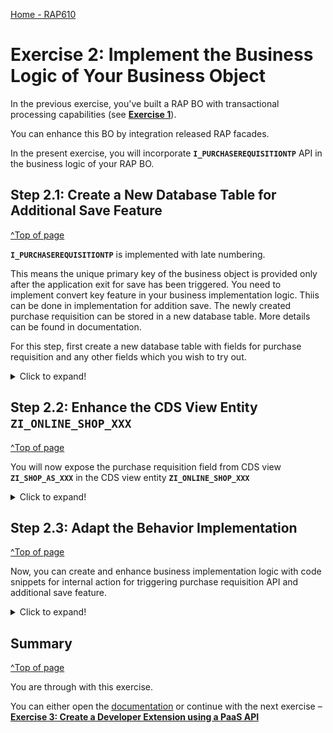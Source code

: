 [Home - RAP610](../../#exercises)

# Exercise 2: Implement the Business Logic of Your Business Object

In the previous exercise, you've built a RAP BO with transactional processing capabilities (see **[Exercise 1](../ex1/README.md)**).

You can enhance this BO by integration released RAP facades. 

In the present exercise, you will incorporate **`I_PURCHASEREQUISITIONTP`** API in the business logic of your RAP BO.


## Step 2.1: Create a New Database Table for Additional Save Feature
[^Top of page](#)

**`I_PURCHASEREQUISITIONTP`** is implemented with late numbering.   

This means the unique primary key of the business object is provided only after the application exit for save has been triggered. 
You need to implement convert key feature in your business implementation logic. Thiis can be done in implementation for addition save.
The newly created purchase requisition can be stored in a new database table. More details can be found in documentation.

For this step, first create a new database table with fields for purchase requisition and any other fields which you wish to try out.

<details>
  <summary>Click to expand!</summary>
	
1.	Right-click your package **`Z_PURCHASE_REQ_XXX`** and select **New > Other ABAP Repository Object** from the context menu.
 
    ![](images/ui7.png)
 
2.	Search for **_Database Table_**, select the entry, and click **Next >**.
    
    ![](images/ui8.png)
 
3. Maintain the information provided below and click **Next >**.

    -	Name: **`ZSHOP_AS_XXX`**
    -	Description: _**`Database table for additional save`**_

    ![](images/ui9.png)
 
4.	Select your transport request and click **Finish**.
    
    ![](images/ui10.png)
 
5.	Replace your default source code with following code snippet:

    ```ABAP
    @EndUserText.label : 'Database table for additional save'
    @AbapCatalog.enhancement.category : #NOT_EXTENSIBLE
    @AbapCatalog.tableCategory : #TRANSPARENT
    @AbapCatalog.deliveryClass : #A
    @AbapCatalog.dataMaintenance : #RESTRICTED
    define table zshop_as_xxx {
      key client     : abap.clnt not null;
      key order_uuid : sysuuid_x16 not null;
      purchasereqn   : abap.string(256);
      purinforecord  : abap.string(256);
      purorder       : abap.string(256);
    }
     ```

6. Save and activate the object.

</details>

## Step 2.2: Enhance the CDS View Entity `ZI_ONLINE_SHOP_XXX`
[^Top of page](#)

You will now expose the purchase requisition field from CDS view **`ZI_SHOP_AS_XXX`** in the CDS view entity **`ZI_ONLINE_SHOP_XXX`**

<details>
  <summary>Click to expand!</summary>
	
1. Create a CDS view entity for the database table **`ZSHOP_AS_XXX`**. 
   
   For that, right-click on the database table **`ZSHOP_AS_XXX`** and select **New Data Definition** from the context menu.

2. Maintain the information provided below and click **Next **. 
    - Name: **`ZI_SHOP_AS_XXX`** 
    - Description: _**`Data model for online shop`**_ .
    - click **Next** and select **Define view entity**.
	
     ![](images/adlnsaveview.PNG)
3. Select your transport request and click **Finish**.
    
    ![](images/as.jpg)

4. Add the assosiation **`_purchase_req`** to CDS view entity **`ZI_SHOP_AS_XXX`** in the BO view **`ZI_ONLINE_SHOP_XXX`**.

    ```ABAP
     association [1..1] to ZI_SHOP_AS_XXX            as _purchase_req      on  $projection.Order_Uuid = _purchase_req.OrderUuid
     ```

5. Add the assosiation **`_purchasereq`** in the field list.

    ![](images/addnsave.JPG)
     
    Your CDS view entity **`ZI_ONLINE_SHOP_XXX`** should look like the following
     
    ```ABAP
    @EndUserText.label: 'Data model for online shop'
    @AccessControl.authorizationCheck: #NOT_REQUIRED
    define root view entity ZI_ONLINE_SHOP_XXX as select from zonlineshop_xxx
    association [1..1] to ZI_SHOP_AS_XXX           as _purchase_req      on  $projection.Order_Uuid = _purchase_req.OrderUuid
     {
      key order_uuid as Order_Uuid,
      order_id as Order_Id,
      ordereditem as Ordereditem,
      deliverydate as Deliverydate,
      creationdate as Creationdate  ,
      _purchase_req
    }
    ```

6. Open the Projection view **`ZC_ONLINE_SHOP_XXX`**

7. Add the following code after field **`Creation_Date`** and between the curly brackets (**`}`**).

    ```ABAP
    ,   @UI: { lineItem:       [ { position: 60,label: 'Purchase Req', importance: #HIGH }  ],
                 identification: [ { position: 60, label: 'Purchase Req' } ] }   
          _purchase_req.Purchasereqn as PurchaseRequistionNumber
    ```

    Your global class should look like shown below:
    
    ![](images/projection.PNG)

    Code snippet **`ZC_ONLINE_SHOP_XXX`**

    ```ABAP
     @EndUserText.label: 'shop projection'
     @AccessControl.authorizationCheck: #NOT_REQUIRED
     @Search.searchable: true
     @UI: { headerInfo: { typeName: 'Online Shop',
                         typeNamePlural: 'Online Shop',
                         title: { type: #STANDARD, label: 'Online Shop', value: 'order_id' } },
           presentationVariant: [{ sortOrder: [{ by: 'Creationdate',direction: #DESC }] }] }
     define root view entity ZC_ONLINE_SHOP_XXX provider contract transactional_query
      as projection on ZI_ONLINE_SHOP_XXX
     {

         @UI.facet: [          { id:                    'Orders',
                                       purpose:         #STANDARD,
                                      type:            #IDENTIFICATION_REFERENCE,
                                      label:           'Order',
                                       position:        10 }      ]
      key Order_Uuid,
          @UI: { lineItem:       [ { position: 10,label: 'order id', importance: #HIGH } ],
                   identification: [ { position: 10, label: 'order id' } ] }
          @Search.defaultSearchElement: true
          Order_Id,
          @UI: { lineItem:       [ { position: 20,label: 'Ordered item', importance: #HIGH } ],
                  identification: [ { position: 20, label: 'Ordered item' } ] }
          @Search.defaultSearchElement: true
          Ordereditem,
          Deliverydate       as Deliverydate,
          @UI: { lineItem:       [ { position: 50,label: 'Creation date', importance: #HIGH }
    //      ,                { type: #FOR_ACTION, dataAction: 'copyOrder', label: 'Duplicate Order' }
                                    ],
                identification: [ { position: 50, label: 'Creation date' } ] }
         Creationdate       as Creationdate,
          @UI: { lineItem:       [ { position: 60,label: 'Purchase Req', importance: #HIGH }
                                    ],
                 identification: [ { position: 60, label: 'Purchase Req' } ] }   
          _purchase_req.Purchasereqn as PurchaseRequistionNumber      
     }
     ```

</details>

## Step 2.3: Adapt the Behavior Implementation
[^Top of page](#)

Now, you can create and enhance business implementation logic with code snippets for internal action for triggering purchase requisition API and additional save feature. 

<details>
  <summary>Click to expand!</summary>
	
1. In your behavior definition **`ZI_ONLINE_SHOP_XXX`**, set the cursor before the implementation class **`zbp_i_online_shop_xxx`** and click **CTRL + 1**. 

    Double-click on Create behavior implementation class **`zbp_i_online_shop_xxx`** to create your implementation class. 

    ![](images/ui24.png)

2. Create new implementation class and click **Next >**. 
    
    ![](images/ui25.png)

3. Select a transport request and click **Finish**.
	 
    ![](images/ui26.png)

4. In your global class, add the follwing code snippet :

    ```ABAP 
    PUBLIC SECTION.
    class-DATA cv_pr_mapped TYPE RESPONSE FOR MAPPED i_purchaserequisitiontp.
    ```

    In the end, you global class will look like below:

    ```ABAP 
    CLASS zbp_i_online_shop_xxx DEFINITION PUBLIC ABSTRACT FINAL FOR BEHAVIOR OF ZI_online_SHOP_xxx.
     PUBLIC SECTION.
     class-DATA cv_pr_mapped TYPE RESPONSE FOR MAPPED i_purchaserequisitiontp.
     ENDCLASS.

     CLASS zbp_i_online_shop_xxx IMPLEMENTATION.
     ENDCLASS.
     ```

5. On the **Local Types** tab, replace your source code with following code:**

    ```ABAP
     CLASS lsc_zi_online_shop_act DEFINITION INHERITING FROM cl_abap_behavior_saver.
      PROTECTED SECTION.
        METHODS save_modified REDEFINITION.
     ENDCLASS.

     CLASS lsc_zi_online_shop_act IMPLEMENTATION.

     METHOD save_modified.
        DATA : lt_online_shop_as TYPE STANDARD TABLE OF Zshop_AS_xxx,
               ls_online_shop_as TYPE                   Zshop_AS_xxx.
        IF zbp_i_online_shop_xxx=>cv_pr_mapped-purchaserequisition IS NOT INITIAL.
          LOOP AT zbp_i_online_shop_xxx=>cv_pr_mapped-purchaserequisition ASSIGNING FIELD-SYMBOL(<fs_pr_mapped>).
            CONVERT KEY OF i_purchaserequisitiontp FROM <fs_pr_mapped>-%pid TO DATA(ls_pr_key).
            <fs_pr_mapped>-purchaserequisition = ls_pr_key-purchaserequisition.
          ENDLOOP.
        ENDIF.
        IF create-online_shop IS NOT INITIAL.
         " Creates internal table with instance data
          lt_online_shop_as = CORRESPONDING #( create-online_shop ).
          lt_online_shop_as[ 1 ]-purchasereqn =  ls_pr_key-purchaserequisition .
          insert Zshop_AS_xxx FROM TABLE @lt_online_shop_as.
        ENDIF.
      ENDMETHOD.

    ENDCLASS.
     CLASS lhc_zi_online_shop_xxx  DEFINITION INHERITING FROM cl_abap_behavior_handler. 
      PRIVATE SECTION.
         METHODS get_instance_authorizations FOR INSTANCE AUTHORIZATION
         IMPORTING keys REQUEST requested_authorizations FOR  online_shop RESULT result.

        METHODS create_pr FOR MODIFY
          IMPORTING keys FOR ACTION online_shop~create_pr.

       METHODS calculate_order_id FOR DETERMINE ON MODIFY
         IMPORTING keys FOR online_shop~calculate_order_id.

     ENDCLASS.

     CLASS lhc_zi_online_shop_xxx  IMPLEMENTATION.

     METHOD get_instance_authorizations.
      ENDMETHOD.

      METHOD calculate_order_id.
        DATA:
          online_shops TYPE TABLE FOR UPDATE ZI_ONLINE_SHOP_xxx,
          online_shop  TYPE STRUCTURE FOR UPDATE ZI_ONLINE_SHOP_xxx.

        SELECT MAX( order_id ) FROM ZI_ONLINE_SHOP_xxx INTO @DATA(max_order_id).
        READ ENTITIES OF ZI_ONLINE_SHOP_xxx IN LOCAL MODE
           ENTITY Online_Shop
            ALL FIELDS
              WITH CORRESPONDING #( keys )
              RESULT DATA(lt_online_shop_result)
          FAILED    DATA(lt_failed)
          REPORTED  DATA(lt_reported).
        DATA(today) = cl_abap_context_info=>get_system_date( ).

        LOOP AT lt_online_shop_result INTO DATA(online_shop_read).
         max_order_id += 1.

          online_shop               = CORRESPONDING #( online_shop_read ).
        online_shop-order_id      = max_order_id.
          online_shop-Creationdate  = today.
         online_shop-Deliverydate  = today + 10.
          APPEND online_shop TO online_shops.
        ENDLOOP.
        MODIFY ENTITIES OF ZI_ONLINE_SHOP_XXX IN LOCAL MODE
       ENTITY ZI_ONLINE_SHOP_xxx UPDATE SET FIELDS WITH online_shops
       MAPPED   DATA(ls_mapped_modify)
       FAILED   DATA(lt_failed_modify)
       REPORTED DATA(lt_reported_modify).


        IF lt_failed_modify IS INITIAL.
              MODIFY ENTITIES OF ZI_ONLINE_SHOP_XXX IN LOCAL MODE
          ENTITY Online_Shop EXECUTE create_pr FROM CORRESPONDING #( keys )
          FAILED DATA(lt_pr_failed)
          REPORTED DATA(lt_pr_reported).
        ENDIF.

      ENDMETHOD.

    method create_pr.

    endmethod .

    ENDCLASS.
    ```

6. Save and activate the object.

7. Now, you can open the service binding **`ZSB_SHOP_XXX`** and click on **Fiori elements App Preview** for the entity **`orders`**.

8. In the Fiori elements preview of the application, create a new order for a laptop.

    > **HINT:**   
    > The option internal can be set before the action name to only provide an action for the same BO. An internal action can only be accessed from the business logic inside the business object implementation such as from a determination or from another action.

</details>
	
## Summary
[^Top of page](#)

You are through with this exercise.

You can either open the [documentation](../../documentation.md) or continue with the next exercise – **[Exercise 3: Create a Developer Extension using a PaaS API](../ex3/README.md)**

